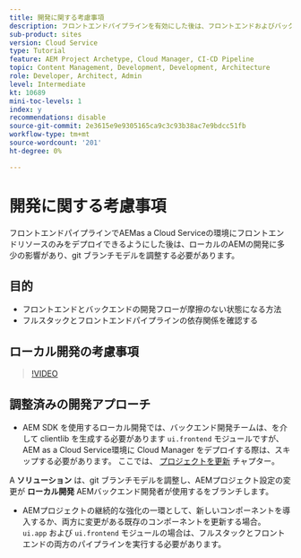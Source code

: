 ```yaml
---
title: 開発に関する考慮事項
description: フロントエンドパイプラインを有効にした後は、フロントエンドおよびバックエンドの開発プロセスへの影響を考慮します。
sub-product: sites
version: Cloud Service
type: Tutorial
feature: AEM Project Archetype, Cloud Manager, CI-CD Pipeline
topic: Content Management, Development, Development, Architecture
role: Developer, Architect, Admin
level: Intermediate
kt: 10689
mini-toc-levels: 1
index: y
recommendations: disable
source-git-commit: 2e3615e9e9305165ca9c3c93b38ac7e9bdcc51fb
workflow-type: tm+mt
source-wordcount: '201'
ht-degree: 0%

---
```



# 開発に関する考慮事項

フロントエンドパイプラインでAEMas a Cloud Serviceの環境にフロントエンドリソースのみをデプロイできるようにした後は、ローカルのAEMの開発に多少の影響があり、git ブランチモデルを調整する必要があります。

## 目的

* フロントエンドとバックエンドの開発フローが摩擦のない状態になる方法
* フルスタックとフロントエンドパイプラインの依存関係を確認する


## ローカル開発の考慮事項

>[!VIDEO](https://video.tv.adobe.com/v/3409421/)


## 調整済みの開発アプローチ

* AEM SDK を使用するローカル開発では、バックエンド開発チームは、を介して clientlib を生成する必要があります `ui.frontend` モジュールですが、AEM as a Cloud Service環境に Cloud Manager をデプロイする際は、スキップする必要があります。 ここでは、 [プロジェクトを更新](update-project.md) チャプター。

A __ソリューション__ は、git ブランチモデルを調整し、AEMプロジェクト設定の変更が __ローカル開発__ AEMバックエンド開発者が使用するをブランチします。


* AEMプロジェクトの継続的な強化の一環として、新しいコンポーネントを導入するか、両方に変更がある既存のコンポーネントを更新する場合。 `ui.app` および `ui.frontend` モジュールの場合は、フルスタックとフロントエンドの両方のパイプラインを実行する必要があります。




